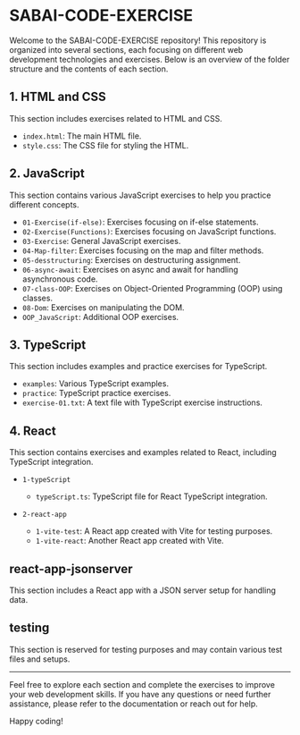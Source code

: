 # SABAI-CODE-EXERCISE

Welcome to the SABAI-CODE-EXERCISE repository! This repository is organized into several sections, each focusing on different web development technologies and exercises. Below is an overview of the folder structure and the contents of each section.

## 1. HTML and CSS

This section includes exercises related to HTML and CSS.

- `index.html`: The main HTML file.
- `style.css`: The CSS file for styling the HTML.

## 2. JavaScript

This section contains various JavaScript exercises to help you practice different concepts.

- `01-Exercise(if-else)`: Exercises focusing on if-else statements.
- `02-Exercise(Functions)`: Exercises focusing on JavaScript functions.
- `03-Exercise`: General JavaScript exercises.
- `04-Map-filter`: Exercises focusing on the map and filter methods.
- `05-desstructuring`: Exercises on destructuring assignment.
- `06-async-await`: Exercises on async and await for handling asynchronous code.
- `07-class-OOP`: Exercises on Object-Oriented Programming (OOP) using classes.
- `08-Dom`: Exercises on manipulating the DOM.
- `OOP_JavaScript`: Additional OOP exercises.

## 3. TypeScript

This section includes examples and practice exercises for TypeScript.

- `examples`: Various TypeScript examples.
- `practice`: TypeScript practice exercises.
- `exercise-01.txt`: A text file with TypeScript exercise instructions.

## 4. React

This section contains exercises and examples related to React, including TypeScript integration.

- `1-typeScript`
  - `typeScript.ts`: TypeScript file for React TypeScript integration.
  
- `2-react-app`
  - `1-vite-test`: A React app created with Vite for testing purposes.
  - `1-vite-react`: Another React app created with Vite.

## react-app-jsonserver

This section includes a React app with a JSON server setup for handling data.

## testing

This section is reserved for testing purposes and may contain various test files and setups.

---

Feel free to explore each section and complete the exercises to improve your web development skills. If you have any questions or need further assistance, please refer to the documentation or reach out for help.

Happy coding!
